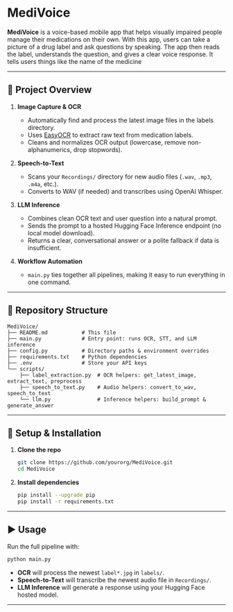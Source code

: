 # MediVoice

**MediVoice** is a voice-based mobile app that helps visually impaired people manage their medications on their own. With this app, users can take a picture of a drug label and ask questions by speaking. The app then reads the label, understands the question, and gives a clear voice response. It tells users things like the name of the medicine 


---

## 🚀 Project Overview

1. **Image Capture & OCR**

   * Automatically find and process the latest image files in the labels directory.
   * Uses [EasyOCR](https://github.com/JaidedAI/EasyOCR) to extract raw text from medication labels.
   * Cleans and normalizes OCR output (lowercase, remove non-alphanumerics, drop stopwords).

2. **Speech-to-Text**

   * Scans your `Recordings/` directory for new audio files (`.wav`, `.mp3`, `.m4a`, etc.).
   * Converts to WAV (if needed) and transcribes using OpenAI Whisper.

3. **LLM Inference**

   * Combines clean OCR text and user question into a natural prompt.
   * Sends the prompt to a hosted Hugging Face Inference endpoint (no local model download).
   * Returns a clear, conversational answer or a polite fallback if data is insufficient.

4. **Workflow Automation**

   * `main.py` ties together all pipelines, making it easy to run everything in one command.

---

## 📂 Repository Structure

```
MediVoice/
├── README.md           # This file
├── main.py             # Entry point: runs OCR, STT, and LLM inference
├── config.py           # Directory paths & environment overrides
├── requirements.txt    # Python dependencies
├── .env                # Store your API keys
└── scripts/
    ├── label_extraction.py  # OCR helpers: get_latest_image, extract_text, preprocess
    ├── speech_to_text.py    # Audio helpers: convert_to_wav, speech_to_text
    └── llm.py               # Inference helpers: build_prompt & generate_answer
```

---

## 🔧 Setup & Installation

1. **Clone the repo**

   ```bash
   git clone https://github.com/yourorg/MediVoice.git
   cd MediVoice
   ```

2. **Install dependencies**

   ```bash
   pip install --upgrade pip
   pip install -r requirements.txt
   ```

---

## ▶️ Usage

Run the full pipeline with:

```bash
python main.py
```

* **OCR** will process the newest `label*.jpg` in `labels/`.
* **Speech-to-Text** will transcribe the newest audio file in `Recordings/`.
* **LLM Inference** will generate a response using your Hugging Face hosted model.


---
